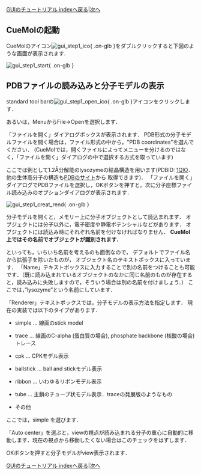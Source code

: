 [GUIのチュートリアル indexへ戻る](../../Documents/GUIのチュートリアル/)|[次へ](../../Documents/GUIのチュートリアル/Step2)



## CueMolの起動

CueMolのアイコン![gui_step1_ico](../../assets/images/Documents/GUIのチュートリアル/Step1/gui_step1_ico.png){ .on-glb }をダブルクリックすると下図のような画面が表示されます.

![gui_step1_start](../../assets/images/Documents/GUIのチュートリアル/Step1/gui_step1_start.png){ .on-glb }


## PDBファイルの読み込みと分子モデルの表示

standard tool barの![gui_step1_open_ico](../../assets/images/Documents/GUIのチュートリアル/Step1/gui_step1_open_ico.png){ .on-glb }アイコンをクリックします．

あるいは，MenuからFile→Openを選択します．

「ファイルを開く」ダイアログボックスが表示されます． PDB形式の分子モデルファイルを開く場合は，ファイル形式の中から，"PDB coordinates"を選んでください． (CueMolでは，開くファイルによってメニューを分けるのではなく，「ファイルを開く」ダイアログの中で選択する方式を取っています)

ここでは例として1.2Å分解能のlysozymeの結晶構造を用います(PDBID:
[1QIO](http://pdbbeta.rcsb.org/pdb/explore.do?structureId=1qio)．
他の生体高分子の構造も[PDBのサイト](http://www.rcsb.org/pdb/)から
取得できます)．
「ファイルを開く」ダイアログでPDBファイルを選択し，OKボタンを押すと，次に分子座標ファイル読み込みのオプションダイアログが表示されます．

![gui_step1_creat_rend](../../assets/images/Documents/GUIのチュートリアル/Step1/gui_step1_creat_rend.png){ .on-glb }

分子モデルを開くと，メモリー上に分子オブジェクトとして読込まれます．
オブジェクトには分子以外に，電子密度や静電ポテンシャルなどがあります．
オブジェクトには読込み時にそれぞれ名前を付けなければなりません．
**CueMol上ではその名前でオブジェクトが識別されます．**

といっても，いちいち名前を考えるのも面倒なので，
デフォルトでファイル名から拡張子を除いたものが，
オブジェクト名のテキストボックスに入っています．
「Name」テキストボックスに入力することで別の名前をつけることも可能です．（既に読み込まれているオブジェクトのなかに同じ名前のものが存在すると，読み込みに失敗しますので，そういう場合は別の名前を付けましょう．）
ここでは，”lysozyme”という名前にしています．


「Renderer」テキストボックスでは，分子モデルの表示方法を指定します．
現在の実装では以下のタイプがあります．



-  simple … 線画のstick model

-  trace … 線画のC-alpha (蛋白質の場合), phosphate backbone (核酸の場合) トレース

-  cpk … CPKモデル表示

-  ballstick … ball and stickモデル表示

-  ribbon … いわゆるリボンモデル表示

-  tube … 主鎖のチューブ状モデル表示．traceの発展版のようなもの

-  その他

ここでは，simple を選びます．


「Auto center」を選ぶと，viewの視点が読み込まれる分子の重心に自動的に移動します．現在の視点から移動したくない場合はこのチェックをはずします．


OKボタンを押すと分子モデルがview表示されます．

[GUIのチュートリアル indexへ戻る](../../Documents/GUIのチュートリアル/)|[次へ](../../Documents/GUIのチュートリアル/Step2)
